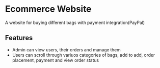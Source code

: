 # Ecommerce Website
A website for buying different bags with payment integration(PayPal)

## Features
- Admin can view users, their orders and manage them
- Users can scroll through variuos categories of bags, add to add, order placement, payment and view order status 
